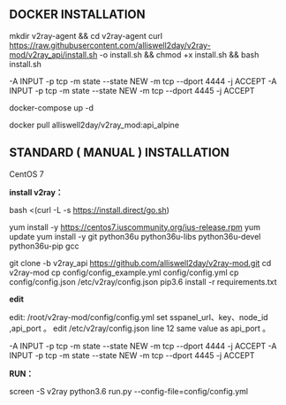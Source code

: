 
DOCKER INSTALLATION
----------------------------------------------------------------------------------------------------------------------------------------

mkdir v2ray-agent  &&  cd v2ray-agent
curl https://raw.githubusercontent.com/alliswell2day/v2ray-mod/v2ray_api/install.sh -o install.sh && chmod +x install.sh && bash install.sh


-A INPUT -p tcp -m state --state NEW -m tcp --dport 4444 -j ACCEPT
-A INPUT -p tcp -m state --state NEW -m tcp --dport 4445 -j ACCEPT

docker-compose up -d

docker pull alliswell2day/v2ray_mod:api_alpine





STANDARD ( MANUAL ) INSTALLATION
----------------------------------------------------------------------------------------------------------------------------------------

CentOS 7

**install v2ray：**

bash <(curl -L -s https://install.direct/go.sh)


yum install -y https://centos7.iuscommunity.org/ius-release.rpm
yum update
yum install -y git python36u python36u-libs python36u-devel python36u-pip gcc


git clone -b v2ray_api https://github.com/alliswell2day/v2ray-mod.git
cd v2ray-mod
cp config/config_example.yml config/config.yml
cp config/config.json /etc/v2ray/config.json
pip3.6 install -r requirements.txt


**edit**

edit: /root/v2ray-mod/config/config.yml   set sspanel_url、key、node_id ,api_port 。
edit /etc/v2ray/config.json    line 12 same value as  api_port 。


-A INPUT -p tcp -m state --state NEW -m tcp --dport 4444 -j ACCEPT
-A INPUT -p tcp -m state --state NEW -m tcp --dport 4445 -j ACCEPT 


**RUN：**

screen -S v2ray
python3.6 run.py --config-file=config/config.yml



